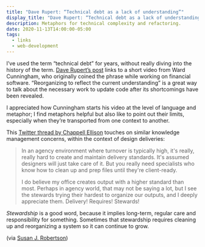 ```yaml
---
title: "Dave Rupert: “Technical debt as a lack of understanding”"
display_title: "Dave Rupert: “Technical debt as a lack of understanding”"
description: Metaphors for technical complexity and refactoring.
date: 2020-11-13T14:00:00-05:00
tags:
  - links
  - web-development
---
```


I’ve used the term “technical debt” for years, without really diving into the history of the term. [Dave Rupert’s post](https://daverupert.com/2020/11/technical-debt-as-a-lack-of-understanding/) links to a short video from Ward Cunningham, who originally coined the phrase while working on financial software. “Reorganizing to reflect the current understanding” is a great way to talk about the necessary work to update code after its shortcomings have been revealed.

I appreciated how Cunningham starts his video at the level of language and metaphor; I find metaphors helpful but also like to point out their limits, especially when they’re transported from one context to another.

This [Twitter thread by Chappell Ellison](https://twitter.com/ChappellTracker/status/1291569271844241410) touches on similar knowledge management concerns, within the context of design deliveries: 

> In an agency environment where turnover is typically high, it's really, really hard to create and maintain delivery standards. It's assumed designers will just take care of it. But you really need specialists who know how to clean up and prep files until they're client-ready.
> 
> I do believe my office creates output with a higher standard than most. Perhaps in agency world, that may not be saying a lot, but I see the stewards trying their hardest to organize our outputs, and I deeply appreciate them. Delivery! Requires! Stewards!

*Stewardship* is a good word, because it implies long-term, regular care and responsibility for something. Sometimes that stewardship requires cleaning up and reorganizing a system so it can continue to grow. 

(via [Susan J. Robertson](https://www.susanjeanrobertson.com))